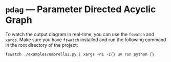 # `pdag` — Parameter Directed Acyclic Graph

To watch the output diagram in real-time, you can use the `fswatch` and `xargs`. Make sure you have `fswatch` installed
 and run the following command in the root directory of the project:

```bach
fswatch ./examples/umbrella2.py | xargs -n1 -I{} uv run python {}
```
